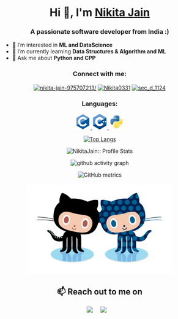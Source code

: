 <h1 align="center">Hi 👋, I'm <a href="https://github.com/Nikita0331">Nikita Jain</a></h1>
<h3 align="center">A passionate software developer from India :)</h3>



- 👀 I’m interested in **ML and DataScience**
- 🌱 I’m currently learning **Data Structures & Algorithm and ML**
- 💬 Ask me about **Python and CPP**

<h3 align="center">Connect with me:</h3>
<p align="center">
<a href="https://www.linkedin.com/in/nikita-jain-975707213/" target="blank"><img align="center" src="https://raw.githubusercontent.com/rahuldkjain/github-profile-readme-generator/master/src/images/icons/Social/linked-in-alt.svg" alt="nikita-jain-975707213/" height="30" width="40" /></a>
<a href="https://github.com/Nikita0331" target="blank"><img align="center" src="https://raw.githubusercontent.com/rahuldkjain/github-profile-readme-generator/master/src/images/icons/Social/github.svg" alt="Nikita0331" height="30" width="40" /></a>
 <a href="https://www.hackerrank.com/sec_d_1124" target="blank"><img align="center" src="https://raw.githubusercontent.com/rahuldkjain/github-profile-readme-generator/master/src/images/icons/Social/hackerrank.svg" alt="sec_d_1124" height="30" width="40" /></a>
</p>
<h3 align="center">Languages:</h3>
<p align="center"> <a href="https://www.cprogramming.com/" target="_blank" rel="noreferrer"> <img src="https://raw.githubusercontent.com/devicons/devicon/master/icons/c/c-original.svg" alt="c" width="40" height="40"/> </a> <a href="https://www.w3schools.com/cpp/" target="_blank" rel="noreferrer"> <img src="https://raw.githubusercontent.com/devicons/devicon/master/icons/cplusplus/cplusplus-original.svg" alt="cplusplus" width="40" height="40"/> </a> <a href="https://www.python.org" target="_blank" rel="noreferrer"> <img src="https://raw.githubusercontent.com/devicons/devicon/master/icons/python/python-original.svg" alt="python" width="40" height="40"/> </a> </p>

<div align="center">
    
[![Top Langs](https://github-readme-stats.vercel.app/api/top-langs/?username=Nikita0331)](https://github.com/anuraghazra/github-readme-stats)
    </div> 
<div align="center">
    
<!-- ![GitHub stats](https://github-readme-stats.vercel.app/api?username=Nikita0331&show_icons=true)  
<div> -->
 

<p align="center"><img src="https://github-readme-stats.vercel.app/api?username=Nikita0331&show_icons=true" alt="NikitaJain:: Profile Stats" /></p>
 
<div align="center">
     
     
![github activity graph](https://activity-graph.herokuapp.com/graph?username=Nikita0331&theme=dracula&layout=compact&hide_border=true&area=true)
</div>
    
<div align="center">
    
![GitHub metrics](https://metrics.lecoq.io/Nikita0331)  
</div>
<p align="center">
<img src="forkit.gif "/>
</p>
<h2 align="center">📫 Reach out to me on</h2>
<p align="center">
  <a target="_blank" href="https://www.linkedin.com/in/nikita-jain-975707213/"><img src="https://img.shields.io/badge/linkedin-%230077B5.svg?&style=for-the-badge&logo=linkedin&logoColor=white" /></a>&nbsp;&nbsp;&nbsp;&nbsp;
  <a href="mailto:nikita.nikkyjain@gmail.com"><img src="https://img.shields.io/badge/gmail-%23D14836.svg?&style=for-the-badge&logo=gmail&logoColor=white" /></a>&nbsp;&nbsp;&nbsp;&nbsp;
</p>
